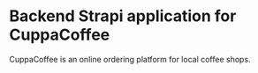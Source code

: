 # Backend Strapi application for CuppaCoffee 

CuppaCoffee is an online ordering platform for local coffee shops.
